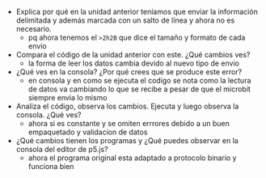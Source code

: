 + Explica por qué en la unidad anterior teníamos que enviar la información delimitada y además marcada con un salto de línea y ahora no es necesario.
  + pq ahora tenemos el `>2h2B` que dice el tamaño y formato de cada envio
+ Compara el código de la unidad anterior con este. ¿Qué cambios ves?
  + la forma de leer los datos cambia devido al nuevo tipo de envio
+ ¿Qué ves en la consola? ¿Por qué crees que se produce este error?
  + en consola y en como se ejecuta el codigo se nota como la lectura de datos va cambiando lo que se recibe a pesar de que el microbit siempre envia lo mismo
+ Analiza el código, observa los cambios. Ejecuta y luego observa la consola. ¿Qué ves?
  + ahora si es constante y se omiten errrores debido a un buen empaquetado y validacion de datos
+ ¿Qué cambios tienen los programas y ¿Qué puedes observar en la consola del editor de p5.js?
  + ahora el programa original esta adaptado a protocolo binario y funciona bien
